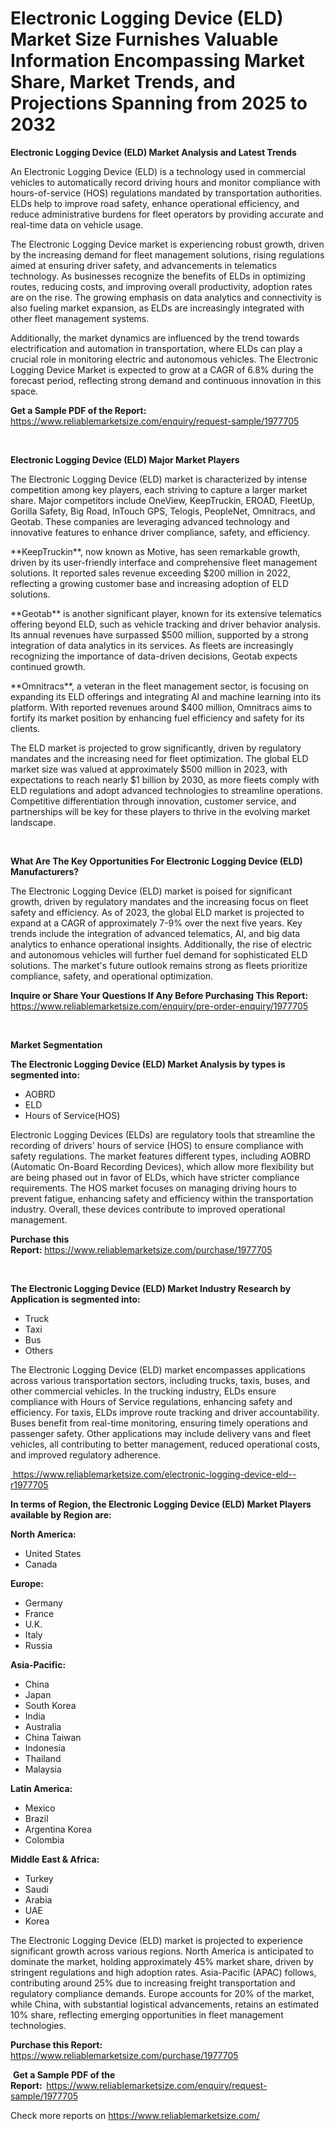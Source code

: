 <p><h1>Electronic Logging Device (ELD) Market Size Furnishes Valuable Information Encompassing Market Share, Market Trends, and Projections Spanning from 2025 to 2032</h1></p><p><strong>Electronic Logging Device (ELD) Market Analysis and Latest Trends</strong></p>
<p><p>An Electronic Logging Device (ELD) is a technology used in commercial vehicles to automatically record driving hours and monitor compliance with hours-of-service (HOS) regulations mandated by transportation authorities. ELDs help to improve road safety, enhance operational efficiency, and reduce administrative burdens for fleet operators by providing accurate and real-time data on vehicle usage.</p><p>The Electronic Logging Device market is experiencing robust growth, driven by the increasing demand for fleet management solutions, rising regulations aimed at ensuring driver safety, and advancements in telematics technology. As businesses recognize the benefits of ELDs in optimizing routes, reducing costs, and improving overall productivity, adoption rates are on the rise. The growing emphasis on data analytics and connectivity is also fueling market expansion, as ELDs are increasingly integrated with other fleet management systems.</p><p>Additionally, the market dynamics are influenced by the trend towards electrification and automation in transportation, where ELDs can play a crucial role in monitoring electric and autonomous vehicles. The Electronic Logging Device Market is expected to grow at a CAGR of 6.8% during the forecast period, reflecting strong demand and continuous innovation in this space.</p></p>
<p><strong>Get a Sample PDF of the Report:&nbsp;</strong> <a href="https://www.reliablemarketsize.com/enquiry/request-sample/1977705?utm_campaign=2008&utm_medium=2&utm_source=Github&utm_content=ia&utm_term=01032025&utm_id=electronic-logging-device-eld">https://www.reliablemarketsize.com/enquiry/request-sample/1977705</a></p>
<p>&nbsp;</p>
<p><strong>Electronic Logging Device (ELD) Major Market Players</strong></p>
<p><p>The Electronic Logging Device (ELD) market is characterized by intense competition among key players, each striving to capture a larger market share. Major competitors include OneView, KeepTruckin, EROAD, FleetUp, Gorilla Safety, Big Road, InTouch GPS, Telogis, PeopleNet, Omnitracs, and Geotab. These companies are leveraging advanced technology and innovative features to enhance driver compliance, safety, and efficiency.</p><p>**KeepTruckin**, now known as Motive, has seen remarkable growth, driven by its user-friendly interface and comprehensive fleet management solutions. It reported sales revenue exceeding $200 million in 2022, reflecting a growing customer base and increasing adoption of ELD solutions.</p><p>**Geotab** is another significant player, known for its extensive telematics offering beyond ELD, such as vehicle tracking and driver behavior analysis. Its annual revenues have surpassed $500 million, supported by a strong integration of data analytics in its services. As fleets are increasingly recognizing the importance of data-driven decisions, Geotab expects continued growth.</p><p>**Omnitracs**, a veteran in the fleet management sector, is focusing on expanding its ELD offerings and integrating AI and machine learning into its platform. With reported revenues around $400 million, Omnitracs aims to fortify its market position by enhancing fuel efficiency and safety for its clients.</p><p>The ELD market is projected to grow significantly, driven by regulatory mandates and the increasing need for fleet optimization. The global ELD market size was valued at approximately $500 million in 2023, with expectations to reach nearly $1 billion by 2030, as more fleets comply with ELD regulations and adopt advanced technologies to streamline operations. Competitive differentiation through innovation, customer service, and partnerships will be key for these players to thrive in the evolving market landscape.</p></p>
<p>&nbsp;</p>
<p><strong>What Are The Key Opportunities For Electronic Logging Device (ELD) Manufacturers?</strong></p>
<p><p>The Electronic Logging Device (ELD) market is poised for significant growth, driven by regulatory mandates and the increasing focus on fleet safety and efficiency. As of 2023, the global ELD market is projected to expand at a CAGR of approximately 7-9% over the next five years. Key trends include the integration of advanced telematics, AI, and big data analytics to enhance operational insights. Additionally, the rise of electric and autonomous vehicles will further fuel demand for sophisticated ELD solutions. The market's future outlook remains strong as fleets prioritize compliance, safety, and operational optimization.</p></p>
<p><strong>Inquire or Share Your Questions If Any Before Purchasing This Report:</strong> <a href="https://www.reliablemarketsize.com/enquiry/pre-order-enquiry/1977705?utm_campaign=2008&utm_medium=2&utm_source=Github&utm_content=ia&utm_term=01032025&utm_id=electronic-logging-device-eld">https://www.reliablemarketsize.com/enquiry/pre-order-enquiry/1977705</a></p>
<p>&nbsp;</p>
<p><strong>Market Segmentation</strong></p>
<p><strong>The Electronic Logging Device (ELD) Market Analysis by types is segmented into:</strong></p>
<p><ul><li>AOBRD</li><li>ELD</li><li>Hours of Service(HOS)</li></ul></p>
<p><p>Electronic Logging Devices (ELDs) are regulatory tools that streamline the recording of drivers' hours of service (HOS) to ensure compliance with safety regulations. The market features different types, including AOBRD (Automatic On-Board Recording Devices), which allow more flexibility but are being phased out in favor of ELDs, which have stricter compliance requirements. The HOS market focuses on managing driving hours to prevent fatigue, enhancing safety and efficiency within the transportation industry. Overall, these devices contribute to improved operational management.</p></p>
<p><strong>Purchase this Report:&nbsp;</strong><a href="https://www.reliablemarketsize.com/purchase/1977705?utm_campaign=2008&utm_medium=2&utm_source=Github&utm_content=ia&utm_term=01032025&utm_id=electronic-logging-device-eld">https://www.reliablemarketsize.com/purchase/1977705</a></p>
<p>&nbsp;</p>
<p><strong>The Electronic Logging Device (ELD) Market Industry Research by Application is segmented into:</strong></p>
<p><ul><li>Truck</li><li>Taxi</li><li>Bus</li><li>Others</li></ul></p>
<p><p>The Electronic Logging Device (ELD) market encompasses applications across various transportation sectors, including trucks, taxis, buses, and other commercial vehicles. In the trucking industry, ELDs ensure compliance with Hours of Service regulations, enhancing safety and efficiency. For taxis, ELDs improve route tracking and driver accountability. Buses benefit from real-time monitoring, ensuring timely operations and passenger safety. Other applications may include delivery vans and fleet vehicles, all contributing to better management, reduced operational costs, and improved regulatory adherence.</p></p>
<p><a href="https://www.reliablemarketsize.com/electronic-logging-device-eld--r1977705?utm_campaign=2008&utm_medium=2&utm_source=Github&utm_content=ia&utm_term=01032025&utm_id=electronic-logging-device-eld">&nbsp;https://www.reliablemarketsize.com/electronic-logging-device-eld--r1977705</a></p>
<p><strong>In terms of Region, the Electronic Logging Device (ELD) Market Players available by Region are:</strong></p>
<p>
    <p> <strong> North America: </strong>
        <ul>
            <li>United States</li>
            <li>Canada</li>
        </ul>
        </p> 
    <p> <strong> Europe: </strong>
        <ul>
            <li>Germany</li>
            <li>France</li>
            <li>U.K.</li>
            <li>Italy</li>
            <li>Russia</li>
        </ul>
        </p> 
    <p> <strong> Asia-Pacific: </strong>
        <ul>
            <li>China</li>
            <li>Japan</li>
            <li>South Korea</li>
            <li>India</li>
            <li>Australia</li>
            <li>China Taiwan</li>
            <li>Indonesia</li>
            <li>Thailand</li>
            <li>Malaysia</li>
        </ul>
        </p> 
    <p> <strong> Latin America: </strong>
        <ul>
            <li>Mexico</li>
            <li>Brazil</li>
            <li>Argentina Korea</li>
            <li>Colombia</li>
        </ul>
        </p> 
    <p> <strong> Middle East & Africa: </strong>
        <ul>
            <li>Turkey</li>
            <li>Saudi</li>
            <li>Arabia</li>
            <li>UAE</li>
            <li>Korea</li>
        </ul>
    </p>
    </p>
<p><p>The Electronic Logging Device (ELD) market is projected to experience significant growth across various regions. North America is anticipated to dominate the market, holding approximately 45% market share, driven by stringent regulations and high adoption rates. Asia-Pacific (APAC) follows, contributing around 25% due to increasing freight transportation and regulatory compliance demands. Europe accounts for 20% of the market, while China, with substantial logistical advancements, retains an estimated 10% share, reflecting emerging opportunities in fleet management technologies.</p></p>
<p><strong>Purchase this Report: </strong><a href="https://www.reliablemarketsize.com/purchase/1977705?utm_campaign=2008&utm_medium=2&utm_source=Github&utm_content=ia&utm_term=01032025&utm_id=electronic-logging-device-eld">https://www.reliablemarketsize.com/purchase/1977705</a></p>
<p>&nbsp;<strong>Get a Sample PDF of the Report:&nbsp;&nbsp;</strong><a href="https://www.reliablemarketsize.com/enquiry/request-sample/1977705?utm_campaign=2008&utm_medium=2&utm_source=Github&utm_content=ia&utm_term=01032025&utm_id=electronic-logging-device-eld">https://www.reliablemarketsize.com/enquiry/request-sample/1977705</a></p>
<p><strong></strong></p>
<p>Check more reports on <a href="https://www.reliablemarketsize.com/?utm_campaign=2008&utm_medium=2&utm_source=Github&utm_content=ia&utm_term=01032025&utm_id=electronic-logging-device-eld">https://www.reliablemarketsize.com/</a></p>